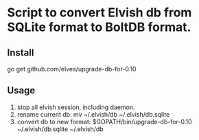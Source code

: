 # Script to convert Elvish db from SQLite format to BoltDB format.

## Install

go get github.com/elves/upgrade-db-for-0.10

## Usage

1. stop all elvish session, including daemon.
2. rename current db:
   mv ~/.elvish/db ~/.elvish/db.sqlite
3. convert db to new format:
   $GOPATH/bin/upgrade-db-for-0.10 ~/.elvish/db.sqlite ~/.elvish/db
